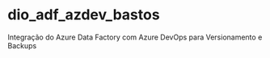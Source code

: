 # dio_adf_azdev_bastos
Integração do Azure Data Factory com Azure DevOps para Versionamento e Backups
